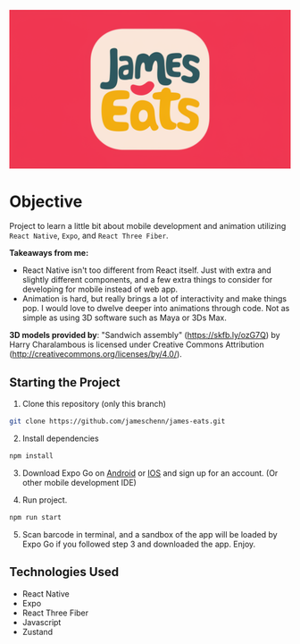 ![James Eats](https://raw.githubusercontent.com/jameschenn/james-eats/main/assets/logo.png)

# Objective

Project to learn a little bit about mobile development and animation utilizing `React Native`, `Expo`, and `React Three Fiber`.

**Takeaways from me:**
- React Native isn't too different from React itself. Just with extra and slightly different components, and a few extra things to consider for developing for mobile instead of web app.
- Animation is hard, but really brings a lot of interactivity and make things pop. I would love to dwelve deeper into animations through code. Not as simple as using 3D software such as Maya or 3Ds Max.

**3D models provided by**: "Sandwich assembly" (https://skfb.ly/ozG7Q) by Harry Charalambous is licensed under Creative Commons Attribution (http://creativecommons.org/licenses/by/4.0/).

## Starting the Project

1. Clone this repository (only this branch)
```bash
git clone https://github.com/jameschenn/james-eats.git
```
2. Install dependencies
```bash
npm install
```
3. Download Expo Go on [Android](https://github.com/jameschenn/james-eats.git) or [IOS](https://apps.apple.com/us/app/expo-go/id982107779) and sign up for an account. (Or other mobile development IDE)

4. Run project.
```bash
npm run start
```
5. Scan barcode in terminal, and a sandbox of the app will be loaded by Expo Go if you followed step 3 and downloaded the app. Enjoy.

## Technologies Used
- React Native
- Expo
- React Three Fiber 
- Javascript
- Zustand
